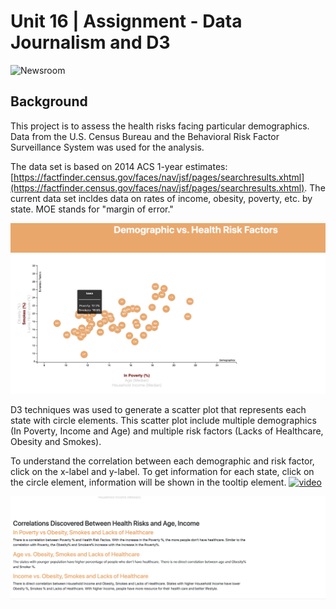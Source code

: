 # Unit 16 | Assignment - Data Journalism and D3

![Newsroom](https://media.giphy.com/media/v2xIous7mnEYg/giphy.gif)

## Background

This project is to assess the health risks facing particular demographics. Data from the U.S. Census Bureau and the Behavioral Risk Factor Surveillance System was used for the analysis.

The data set is based on 2014 ACS 1-year estimates: [https://factfinder.census.gov/faces/nav/jsf/pages/searchresults.xhtml](https://factfinder.census.gov/faces/nav/jsf/pages/searchresults.xhtml). The current data set incldes data on rates of income, obesity, poverty, etc. by state. MOE stands for "margin of error."


![scatter](D3_data_journalism/Images/chart.png)

D3 techniques was used to generate a scatter plot that represents each state with circle elements. This scatter plot include multiple demographics (In Poverty, Income and Age) and multiple risk factors (Lacks of Healthcare, Obesity and Smokes). 

To understand the correlation between each demographic and risk factor, click on the x-label and y-label. To get information for each state, click on the circle element, information will be shown in the tooltip element.
[![video](https://img.youtube.com/vi/UyQBJ43h1l8/0.jpg)](https://www.youtube.com/watch?v=UyQBJ43h1l8&feature=youtu.be)

![assessment](D3_data_journalism/Images/assessment.png)







